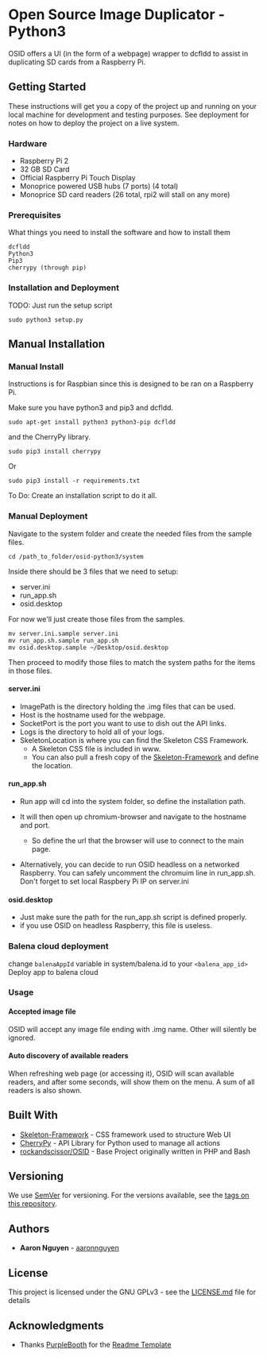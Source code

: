 # Open Source Image Duplicator - Python3

OSID offers a UI (in the form of a webpage) wrapper to dcfldd to assist in duplicating SD cards from a Raspberry Pi.


## Getting Started

These instructions will get you a copy of the project up and running on your local machine for development and testing purposes. See deployment for notes on how to deploy the project on a live system.


### Hardware

- Raspberry Pi 2
- 32 GB SD Card
- Official Raspberry Pi Touch Display
- Monoprice powered USB hubs (7 ports) (4 total)
- Monoprice SD card readers (26 total, rpi2 will stall on any more)

### Prerequisites

What things you need to install the software and how to install them

```
dcfldd
Python3
Pip3
cherrypy (through pip)
```

### Installation and Deployment

TODO: Just run the setup script

```
sudo python3 setup.py
```

## Manual Installation

### Manual Install

Instructions is for Raspbian since this is designed to be ran on a Raspberry Pi.

Make sure you have python3 and pip3 and dcfldd.

```
sudo apt-get install python3 python3-pip dcfldd
```

and the CherryPy library.

```
sudo pip3 install cherrypy
```

Or

```
sudo pip3 install -r requirements.txt
```

To Do: Create an installation script to do it all.


### Manual Deployment

Navigate to the system folder and create the needed files from the sample files.

```
cd /path_to_folder/osid-python3/system
```

Inside there should be 3 files that we need to setup:

* server.ini
* run_app.sh
* osid.desktop

For now we'll just create those files from the samples.

```
mv server.ini.sample server.ini
mv run_app.sh.sample run_app.sh
mv osid.desktop.sample ~/Desktop/osid.desktop
```

Then proceed to modify those files to match the system paths for the items in those files.

#### server.ini

* ImagePath is the directory holding the .img files that can be used.
* Host is the hostname used for the webpage.
* SocketPort is the port you want to use to dish out the API links.
* Logs is the directory to hold all of your logs.
* SkeletonLocation is where you can find the Skeleton CSS Framework.
	* A Skeleton CSS file is included in www.
	* You can also pull a fresh copy of the [Skeleton-Framework](https://github.com/skeleton-framework/skeleton-framework) and define the location.

#### run_app.sh

* Run app will cd into the system folder, so define the installation path.
* It will then open up chromium-browser and navigate to the hostname and port.
	* So define the url that the browser will use to connect to the main page.

* Alternatively, you can decide to run OSID headless on a networked Raspberry. You can safely uncomment the chromuim line in run_app.sh. Don't forget to set local Raspbery Pi IP on server.ini

#### osid.desktop
* Just make sure the path for the run_app.sh script is defined properly.
* if you use OSID on headless Raspberry, this file is useless.

### Balena cloud deployment
change `balenaAppId` variable in system/balena.id to your `<balena_app_id>`
Deploy app to balena cloud

### Usage

#### Accepted image file
OSID will accept any image file ending with .img name. Other will silently be ignored.

#### Auto discovery of available readers
When refreshing web page (or accessing it), OSID will scan available readers, and after some seconds, will show them on the menu. A sum of all readers is also shown.

## Built With

* [Skeleton-Framework](https://github.com/skeleton-framework/skeleton-framework) - CSS framework used to structure Web UI
* [CherryPy](http://docs.cherrypy.org/en/latest/) - API Library for Python used to manage all actions
* [rockandscissor/OSID](https://github.com/rockandscissor/osid) - Base Project originally written in PHP and Bash

## Versioning

We use [SemVer](http://semver.org/) for versioning. For the versions available, see the [tags on this repository](https://github.com/your/project/tags).

## Authors

* **Aaron Nguyen** - [aaronnguyen](https://github.com/aaronnguyen)

## License

This project is licensed under the GNU GPLv3 - see the [LICENSE.md](LICENSE.md) file for details

## Acknowledgments

* Thanks [PurpleBooth](https://gist.github.com/PurpleBooth) for the [Readme Template](https://gist.github.com/PurpleBooth/109311bb0361f32d87a2)
